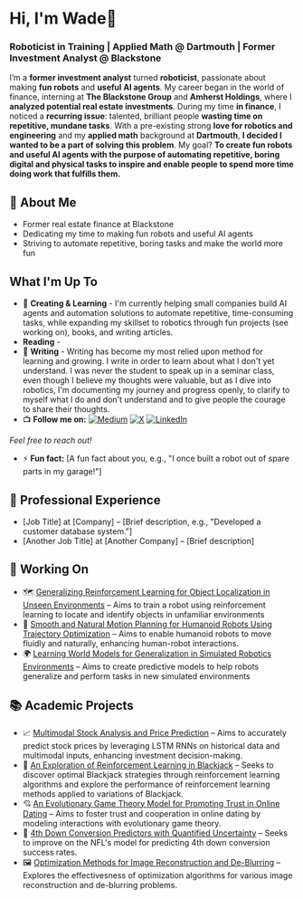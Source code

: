 # Hi, I'm Wade👋
### Roboticist in Training | Applied Math @ Dartmouth | Former Investment Analyst @ Blackstone 

I’m a **former investment analyst** turned **roboticist**, passionate about making **fun robots** and **useful AI agents**. My career began in the world of finance, interning at **The Blackstone Group** and **Amherst Holdings**, where I **analyzed potential real estate investments**. During my time **in finance**, I noticed a **recurring issue**: talented, brilliant people **wasting time on repetitive, mundane tasks**. With a pre-existing strong **love for robotics and engineering** and my **applied math** background at **Dartmouth**, **I decided I wanted to be a part of solving this problem**. My goal? 
**To create fun robots and useful AI agents with the purpose of automating repetitive, boring digital and physical tasks to inspire and enable people to spend more time doing work that fulfills them.**


## 🚀 About Me
- Former real estate finance at Blackstone
- Dedicating my time to making fun robots and useful AI agents
- Striving to automate repetitive, boring tasks and make the world more fun 


## What I'm Up To

- 🌱 **Creating & Learning** - I'm currently helping small companies build AI agents and automation solutions to automate repetitive, time-consuming tasks, while expanding my skillset to robotics through fun projects (see working on), books, and writing articles.
- **Reading** -  
- 📝 **Writing** - Writing has become my most relied upon method for learning and growing. I write in order to learn about what I don't yet understand. I was never the student to speak up in a seminar class, even though I believe my thoughts were valuable, but as I dive into robotics, I'm documenting my journey and progress openly, to clarify to myself what I do and don't understand and to give people the courage to share their thoughts.
- 📺 **Follow me on:**
  [![Medium](https://img.shields.io/static/v1?style=for-the-badge&message=Medium&color=12100E&logo=Medium&logoColor=FFFFFF&label=)](https://medium.com/@wadewilliams6)
  [![X](https://img.shields.io/static/v1?style=for-the-badge&message=Twitter&color=1DA1F2&logo=Twitter&logoColor=FFFFFF&label=)](https://x.com/wade_williams1)
  [![LinkedIn](https://img.shields.io/static/v1?style=for-the-badge&message=LinkedIn&color=0077B5&logo=LinkedIn&logoColor=FFFFFF&label=)](https://www.linkedin.com/in/wade-g-williams)

 _Feel free to reach out!_

- ⚡ **Fun fact:** [A fun fact about you, e.g., "I once built a robot out of spare parts in my garage!"]

## 💼 Professional Experience
- [Job Title] at [Company] – [Brief description, e.g., "Developed a customer database system."]
- [Another Job Title] at [Another Company] – [Brief description]


## 🚀 Working On
- 🗺️ [Generalizing Reinforcement Learning for Object Localization in Unseen Environments](https://github.com/wadewilliamsw1234/generalizing-RL-object-localization-in-unseen-environments) – Aims to train a robot using reinforcement learning to locate and identify objects in unfamiliar environments
- 🤖 [Smooth and Natural Motion Planning for Humanoid Robots Using Trajectory Optimization](https://github.com/wadewilliamsw1234/motion-planning-for-smooth-movement-using-trajectory-optimization) – Aims to enable humanoid robots to move fluidly and naturally, enhancing human-robot interactions.
- 🌍 [Learning World Models for Generalization in Simulated Robotics Environments](https://github.com/wadewilliamsw1234/learning-world-models-for-generalization-to-unseen-environments) – Aims to create predictive models to help robots generalize and perform tasks in new simulated environments
  

## 📚 Academic Projects
- 📈 [Multimodal Stock Analysis and Price Prediction](https://github.com/wadewilliamsw1234/stock-price-prediction-using-LSTM-RNN) – Aims to accurately predict stock prices by leveraging LSTM RNNs on historical data and multimodal inputs, enhancing investment decision-making.
- 🎲 [An Exploration of Reinforcement Learning in Blackjack](https://github.com/wadewilliamsw1234/reinforcement-learning-blackjack) – Seeks to discover optimal Blackjack strategies through reinforcement learning algorithms and explore the performance of reinforcement learning methods applied to variations of Blackjack.
- 💘 [An Evolutionary Game Theory Model for Promoting Trust in Online Dating](https://github.com/wadewilliamsw1234/Game-of-Hearts) – Aims to foster trust and cooperation in online dating by modeling interactions with evolutionary game theory.
- 🏈 [4th Down Conversion Predictors with Quantified Uncertainty](https://github.com/wadewilliamsw1234/fourth-down-conversion-predictors-with-quantified-uncertainty) – Seeks to improve on the NFL's model for predicting 4th down conversion success rates.
- 🖼️ [Optimization Methods for Image Reconstruction and De-Blurring](https://github.com/wadewilliamsw1234/optimization-for-image-reconstruction-deblurring) – Explores the effectivesness of optimization algorithms for various image reconstruction and de-blurring problems.

